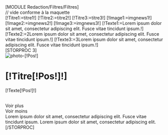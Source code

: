 <div class="Services">
    <div class="row Filtres" style="margin-left:0px!important">
        <div class="col-lg-10 col-md-10 col-sm-10">
            [MODULE Redaction/Filtres/Filtres]
        </div>
         <div class="col-lg-1 col-md-1 col-sm-1">
            // vide conforme à la maquette
         </div>
    </div>
    [!Titre1:=titre1!]
    [!Titre2:=titre2!]
    [!Titre3:=titre3!]
    [!Image1:=imgnews1!]
    [!Image2:=imgnews2!]
    [!Image3:=imgnews3!]
    [!Texte1:=Lorem ipsum dolor sit amet, consectetur adipiscing elit. Fusce vitae tincidunt ipsum.!]
    [!Texte2:=2Lorem ipsum dolor sit amet, consectetur adipiscing elit. Fusce vitae tincidunt ipsum.!]
    [!Texte3:=3Lorem ipsum dolor sit amet, consectetur adipiscing elit. Fusce vitae tincidunt ipsum.!]
    <div class="row" style="margin-left:0px!important">
          <div class="col-lg-12 col-md-12 col-sm-12">
   [STORPROC 3] 
      <div class="row services">
          <div class="col-lg-7 col-md-7 col-sm-7 col-xs-12">
            <img src="[!Domaine!]/Skins/Vetoccitan1/Images/[!Image[!Pos!]!].jpg" class="img-responsive imgservices" alt="photo-[!Pos!]" title="photo-[!Pos!]" />
          </div>
          <div class="col-lg-5 col-md-5 col-sm-5 col-xs-12">
              <div class="titreArticle">
                <h1>[!Titre[!Pos!]!]</h1>
              </div>
              <div class="textArticle">
                <p class="texte"> [!Texte[!Pos!]!]</p>
                </br>
                <div class="spoiler" data-isOuvert="false">
                  <div class="boutonAfficher" onclick="this.parentNode.setAttribute('data-isOuvert', true);">Voir plus</div>
                  <div class="boutonMasquer" onclick="this.parentNode.setAttribute('data-isOuvert', false);">Voir moins</div>
                  <div class="contenuSpoiler">
                             Lorem ipsum dolor sit amet, consectetur adipiscing elit. Fusce vitae tincidunt ipsum. Lorem ipsum dolor sit amet, consectetur adipiscing elit. 
                  </div>
               </div>
            </div>
          </div>          
      </div>
   [/STORPROC]
 </div>
</div>
</div>


<script type="text/javascript">
function voirPlus(div) {
    var divContenu = div.nextSibling;
    if(divContenu.nodeType == 3) divContenu = divContenu.nextSibling;
    if(divContenu.style.display == 'block') {
        divContenu.style.display = 'none';
    } else {
        divContenu.style.display = 'block';
    }
}
</script>
